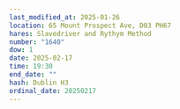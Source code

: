 ```yaml
---
last_modified_at: 2025-01-26
location: 65 Mount Prospect Ave, D03 PH67
hares: Slavedriver and Rythym Method
number: "1640"
dow: 1
date: 2025-02-17
time: 19:30
end_date: ""
hash: Dublin H3
ordinal_date: 20250217
---
```

